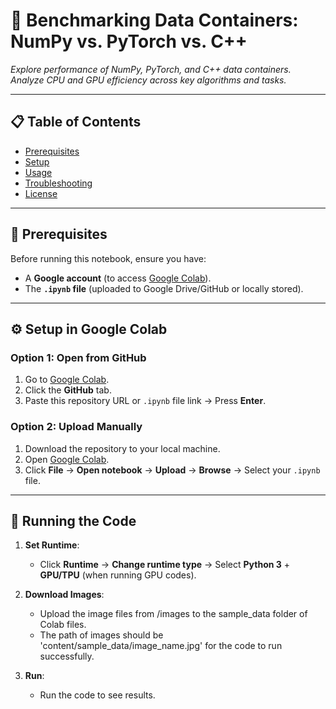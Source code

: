 # 🚀 **Benchmarking Data Containers: NumPy vs. PyTorch vs. C++**  
*Explore performance of NumPy, PyTorch, and C++ data containers. Analyze CPU and GPU efficiency across key algorithms and tasks.*  

---

## 📋 **Table of Contents**  
- [Prerequisites](#-prerequisites)  
- [Setup](#-setup-in-google-colab)  
- [Usage](#-usage)  
- [Troubleshooting](#-troubleshooting)  
- [License](#-license)  

---

## 🔧 **Prerequisites**  
Before running this notebook, ensure you have:  
- A **Google account** (to access [Google Colab](https://colab.research.google.com/)).  
- The **`.ipynb` file** (uploaded to Google Drive/GitHub or locally stored).  

---

## ⚙️ **Setup in Google Colab**  

### **Option 1: Open from GitHub**  
1. Go to [Google Colab](https://colab.research.google.com/).  
2. Click the **GitHub** tab.  
3. Paste this repository URL or `.ipynb` file link → Press **Enter**.  

### **Option 2: Upload Manually**  
1. Download the repository to your local machine.
2. Open [Google Colab](https://colab.research.google.com/).
4. Click **File** → **Open notebook** → **Upload** -> **Browse** -> Select your `.ipynb` file.  

---

## 🎯 **Running the Code**  
1. **Set Runtime**:  
   - Click **Runtime** → **Change runtime type** → Select **Python 3** + **GPU/TPU** (when running GPU codes).  

2. **Download Images**:  
   - Upload the image files from /images to the sample_data folder of Colab files.
   - The path of images should be 'content/sample_data/image_name.jpg' for the code to run successfully.

3. **Run**:
   - Run the code to see results.


